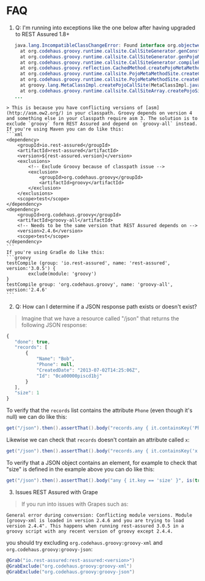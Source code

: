 # FAQ #

1. Q: I'm running into exceptions like the one below after having upgraded to REST Assured 1.8+

 ```java
	java.lang.IncompatibleClassChangeError: Found interface org.objectweb.asm.MethodVisitor, but class was expected
	  at org.codehaus.groovy.runtime.callsite.CallSiteGenerator.genConstructor(CallSiteGenerator.java:141)
	  at org.codehaus.groovy.runtime.callsite.CallSiteGenerator.genPojoMetaMethodSite(CallSiteGenerator.java:181)
	  at org.codehaus.groovy.runtime.callsite.CallSiteGenerator.compilePojoMethod(CallSiteGenerator.java:227)
	  at org.codehaus.groovy.reflection.CachedMethod.createPojoMetaMethodSite(CachedMethod.java:257)
	  at org.codehaus.groovy.runtime.callsite.PojoMetaMethodSite.createCachedMethodSite(PojoMetaMethodSite.java:159)
	  at org.codehaus.groovy.runtime.callsite.PojoMetaMethodSite.createPojoMetaMethodSite(PojoMetaMethodSite.java:148)
	  at groovy.lang.MetaClassImpl.createPojoCallSite(MetaClassImpl.java:3082)
	  at org.codehaus.groovy.runtime.callsite.CallSiteArray.createPojoSite(CallSiteArray.java:129)
	...
 ```
	> This is because you have conflicting versions of [asm](http://asm.ow2.org/) in your classpath. Groovy depends on version 4 and something else in your classpath require asm 3. The solution is to exclude `groovy` form REST Assured and depend on `groovy-all` instead. If you're using Maven you can do like this:
	```xml
	<dependency>
	    <groupId>io.rest-assured</groupId>
	    <artifactId>rest-assured</artifactId>
	    <version>${rest-assured.version}</version>
	    <exclusions>
	        <!-- Exclude Groovy because of classpath issue -->
	        <exclusion>
	            <groupId>org.codehaus.groovy</groupId>
	            <artifactId>groovy</artifactId>
	        </exclusion>
	    </exclusions>
	    <scope>test</scope>
	</dependency>
	<dependency>
	    <groupId>org.codehaus.groovy</groupId>
	    <artifactId>groovy-all</artifactId>
	    <!-- Needs to be the same version that REST Assured depends on -->
	    <version>2.4.6</version>
	    <scope>test</scope>
	</dependency>
	```
	If you're using Gradle do like this:
	```groovy
	testCompile (group: 'io.rest-assured', name: 'rest-assured', version:'3.0.5') {
	        exclude(module: 'groovy')
	}
	testCompile group: 'org.codehaus.groovy', name: 'groovy-all', version:'2.4.6'
	```
2. Q: How can I determine if a JSON response path exists or doesn't exist?

 > Imagine that we have a resource called "/json" that returns the following JSON response:
 ```javascript
 {
    "done": true,
    "records": [
        {
            "Name": "Bob",
            "Phone": null,
            "CreatedDate": "2013-07-02T14:25:06Z",
            "Id": "0ca00000piscd1bj"
        }
    ],
    "size": 1
 }
  ```
 To verify that the `records` list contains the attribute `Phone` (even though it's null) we can do like this: 
 ```java
 get("/json").then().assertThat().body("records.any { it.containsKey('Phone') }", is(true));
 ```
 Likewise we can check that `records` doesn't contain an attribute called `x`:
 ```java
 get("/json").then().assertThat().body("records.any { it.containsKey('x') }", is(false));
 ```
 To verify that a JSON object contains an element, for example to check that "size" is defined in the example above you can do like this:
 ```java
 get("/json").then().assertThat().body("any { it.key == 'size' }", is(true));
 ```

3. Issues REST Assured with Grape

 > If you run into issues with Grapes such as:

  ```
  General error during conversion: Conflicting module versions. Module [groovy-xml is loaded in version 2.4.6 and you are trying to load version 2.4.4". This happens when running rest-assured 3.0.5 in a groovy script with any recent version of groovy except 2.4.4.
  ```

  you should try excluding `org.codehaus.groovy:groovy-xml` and `org.codehaus.groovy:groovy-json`:

  ```groovy
  @Grab("io.rest-assured:rest-assured:<version>")
  @GrabExclude("org.codehaus.groovy:groovy-xml")
  @GrabExclude("org.codehaus.groovy:groovy-json")
  ```
